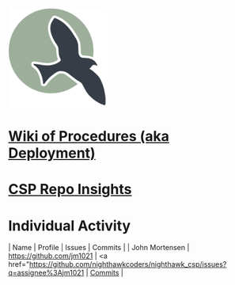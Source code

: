 <img src="static/assets/ncs_logo.png" width="200" height="200">

# <a href="https://github.com/nighthawkcoders/nighthawk_csp/wiki" target="_blank">Wiki of Procedures (aka Deployment)</a>

# <a href="https://github.com/nighthawkcoders/nighthawk_csp/graphs/contributors" target="_blank">CSP Repo Insights</a>

# Individual Activity
| Name | Profile | Issues | Commits |
| John Mortensen | https://github.com/jm1021 | <a href="https://github.com/nighthawkcoders/nighthawk_csp/issues?q=assignee%3Ajm1021</a> | <a href="https://github.com/nighthawkcoders/nighthawk_csp/commits?author=jm1021" target="_blank">Commits</a> | 

